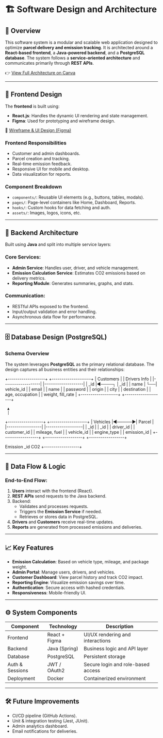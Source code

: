 # 🏗️ Software Design and Architecture

## 📌 Overview

This software system is a modular and scalable web application designed to optimize **parcel delivery and emission tracking**. It is architected around a **React-based frontend**, a **Java-powered backend**, and a **PostgreSQL database**. The system follows a **service-oriented architecture** and communicates primarily through **REST APIs**.

👉 [View Full Architecture on Canva](https://www.canva.com/design/DAF2_XFD4xs/cDNRK073cZ9Brg_7a3qeXw/edit?ui=eyJEIjp7IlAiOnsiQiI6ZmFsc2V9fX0)

---

## 🎨 Frontend Design

The **frontend** is built using:
- **React.js**: Handles the dynamic UI rendering and state management.
- **Figma**: Used for prototyping and wireframe design.

📎 [Wireframe & UI Design (Figma)](https://www.figma.com/design/YdHhIYwsTxBTRNlbtngNef/Advance-web-development?node-id=0-1&p=f&t=A9cdYgSSEfD07XA6-0)

### Frontend Responsibilities
- Customer and admin dashboards.
- Parcel creation and tracking.
- Real-time emission feedback.
- Responsive UI for mobile and desktop.
- Data visualization for reports.

### Component Breakdown
- `components/`: Reusable UI elements (e.g., buttons, tables, modals).
- `pages/`: Page-level containers like Home, Dashboard, Reports.
- `hooks/`: Custom hooks for data fetching and auth.
- `assets/`: Images, logos, icons, etc.

---

## 🔧 Backend Architecture

Built using **Java** and split into multiple service layers:

### Core Services:
- **Admin Service**: Handles user, driver, and vehicle management.
- **Emission Calculation Service**: Estimates CO2 emissions based on delivery metrics.
- **Reporting Module**: Generates summaries, graphs, and stats.

### Communication:
- RESTful APIs exposed to the frontend.
- Input/output validation and error handling.
- Asynchronous data flow for performance.

---

## 🗄️ Database Design (PostgreSQL)

### Schema Overview
The system leverages **PostgreSQL** as the primary relational database. The design captures all business entities and their relationships:

+-------------------+ +--------------------+ | Customers | | Drivers Info | |-------------------| |--------------------| | _id |◄────┐ | _id | | name | └──| vehicle_id | | email | | name | | password | | origin | | city | | destination | | age, occupation | | weight, fill_rate | +-------------------+ +--------------------+


     ▲
     │
+------------------+ +-------------------+ | Vehicles |◄─────►| Parcel | |------------------| |-------------------| | _id | | _id | | driver_id | | customer_id | | mileage, fuel | | vehicle_id | | engine_type | | emission_id | +------------------+ +-------------------+
+------------------+

Emission
_id
CO2
+------------------+

---

## 🔁 Data Flow & Logic

### End-to-End Flow:
1. **Users** interact with the frontend (React).
2. **REST APIs** send requests to the Java backend.
3. Backend:
   - Validates and processes requests.
   - Triggers the **Emission Service** if needed.
   - Retrieves or stores data in PostgreSQL.
4. **Drivers** and **Customers** receive real-time updates.
5. **Reports** are generated from processed emissions and deliveries.

---

## 📈 Key Features

- **Emission Calculation**: Based on vehicle type, mileage, and package weight.
- **Admin Portal**: Manage users, drivers, and vehicles.
- **Customer Dashboard**: View parcel history and track CO2 impact.
- **Reporting Engine**: Visualize emission savings over time.
- **Authentication**: Secure access with hashed credentials.
- **Responsiveness**: Mobile-friendly UI.

---

## ⚙️ System Components

| Component      | Technology     | Description                          |
|----------------|----------------|--------------------------------------|
| Frontend       | React + Figma  | UI/UX rendering and interactions     |
| Backend        | Java (Spring)  | Business logic and API layer         |
| Database       | PostgreSQL     | Persistent storage                   |
| Auth & Sessions| JWT / OAuth2   | Secure login and role-based access   |
| Deployment     | Docker         | Containerized environment            |

---

## 🛠️ Future Improvements

- CI/CD pipeline (GitHub Actions).
- Unit & integration testing (Jest, JUnit).
- Admin analytics dashboard.
- Email notifications for deliveries.
